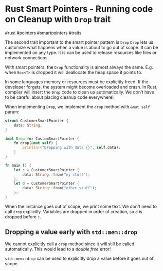 # Rust Smart Pointers - Running code on Cleanup with `Drop` trait
#rust #pointers #smartpointers #traits

The second trait important to the smart pointer pattern is `Drop`
`Drop` lets us customize what happens when a value is about to go out of scope.
It can be implemented on any type.
It is can be used to release resources like files or network connections.

With smart pointers, the `Drop` functionality is almost always the same.
E.g. when `Box<T>` is dropped it will deallocate the heap space it points to.

In some languages memory or resources must be explicitly freed.
If the developer forgets, the system might become overloaded and crash.
In Rust, compiler will insert the `Drop` code to clean up automatically.
We don't have to be careful about placing cleanup code everywhere!

When implementing `Drop`, we implement the `drop` method with `&mut self` param:
```rust
struct CustomerSmartPointer {
    data: String,
}

impl Drop for CustomSmartPointer {
    fn drop(&mut self) {
        println!("Dropping with data {}", self.data);
    }
}

fn main () {
    let c = CustomerSmartPointer {
        data: String::from("my stuff");
    };
    let d = CustomerSmartPointer {
        data: String::from("other stuff");
    };
}
```
When the instance goes out of scope, we print some text.
We don't need to call `drop` explicitly.
Variables are dropped in order of creation, so `d` is dropped before `c`.

## Dropping a value early with `std::mem::drop`

We cannot explicitly call a `drop` method since it will still be called automatically.
This would lead to a _double free_ error!

`std::mem::drop` can be used to explicitly drop a value before it goes out of scope.

